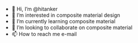 - 👋 Hi, I’m @hitanker
- 👀 I’m interested in composite material design 
- 🌱 I’m currently learning composite material 
- 💞️ I’m looking to collaborate on composite material 
- 📫 How to reach me e-mail 

<!---
hitanker/hitanker is a ✨ special ✨ repository because its `README.md` (this file) appears on your GitHub profile.
You can click the Preview link to take a look at your changes.
--->
